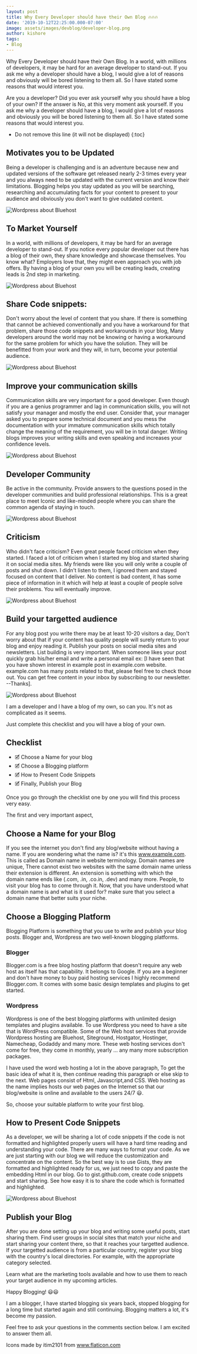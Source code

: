 ```yaml
---
layout: post
title: Why Every Developer should have their Own Blog 🔥🔥🔥
date: '2019-10-12T22:25:00.000-07:00'
image: assets/images/devblog/developer-blog.png
author: kishore
tags:
- Blog
---
```

Why Every Developer should have their Own Blog. In a world, with millions of developers, it may be hard for an average developer to stand-out. If you ask me why a developer should have a blog, I would give a lot of reasons and obviously will be bored listening to them all. So I have stated some reasons that would interest you.

Are you a developer? Did you ever ask yourself why you should have a blog of your own? If the answer is No, at this very moment ask yourself. If you ask me why a developer should have a blog, I would give a lot of reasons and obviously you will be bored listening to them all. So I have stated some reasons that would interest you.

* Do not remove this line (it will not be displayed)
{:toc}
<script src="assets/js/mytoc.js" async></script>

## Motivates you to be Updated
Being a developer is challenging and is an adventure because new and updated versions of the software get released nearly 2-3 times every year and you always need to be updated with the current version and know their limitations. Blogging helps you stay updated as you will be searching, researching and accumulating facts for your content to present to your audience and obviously you don't want to give outdated content.

![Wordpress about Bluehost](/assets/images/7.jpg)

## To Market Yourself
In a world, with millions of developers, it may be hard for an average developer to stand-out. If you notice every popular developer out there has a blog of their own, they share knowledge and showcase themselves. You know what? Employers love that, they might even approach you with job offers. By having a blog of your own you will be creating leads, creating leads is 2nd step in marketing.

![Wordpress about Bluehost](/assets/images/dev-blog/market.png)

## Share Code snippets:
Don't worry about the level of content that you share. If there is something that cannot be achieved conventionally and you have a workaround for that problem, share those code snippets and workarounds in your blog, Many developers around the world may not be knowing or having a workaround for the same problem for which you have the solution. They will be benefitted from your work and they will, in turn, become your potential audience.

![Wordpress about Bluehost](/assets/images/dev-blog/code.png)

## Improve your communication skills
Communication skills are very important for a good developer. Even though if you are a genius programmer and lag in communication skills, you will not satisfy your manager and mostly the end user. Consider that, your manager asked you to prepare some technical document and you mess the documentation with your immature communication skills which totally change the meaning of the requirement, you will be in total danger. Writing blogs improves your writing skills and even speaking and increases your confidence levels.

![Wordpress about Bluehost](/assets/images/dev-blog/communication.png)

## Developer Community
Be active in the community. Provide answers to the questions posed in the developer communities and build professional relationships. This is a great place to meet Iconic and like-minded people where you can share the common agenda of staying in touch.

![Wordpress about Bluehost](/assets/images/dev-blog/community.png)

## Criticism
Who didn't face criticism? Even great people faced criticism when they started. I faced a lot of criticism when I started my blog and started sharing it on social media sites. My friends were like you will only write a couple of posts and shut down. I didn't listen to them, I ignored them and stayed focused on content that I deliver. No content is bad content, it has some piece of information in it which will help at least a couple of people solve their problems. You will eventually improve.

![Wordpress about Bluehost](/assets/images/dev-blog/Criticism.png)

## Build your targetted audience
For any blog post you write there may be at least 10-20 visitors a day, Don't worry about that if your content has quality people will surely return to your blog and enjoy reading it. Publish your posts on social media sites and newsletters. List building is very important. When someone likes your post quickly grab his/her email and write a personal email ex: [I have seen that you have shown interest in example post in example.com website. example.com has many posts related to that, please feel free to check those out. You can get free content in your inbox by subscribing to our newsletter.  --Thanks].

![Wordpress about Bluehost](/assets/images/dev-blog/Audience.png)

I am a developer and I have a blog of my own, so can you. It's not as complicated as it seems. 

Just complete this checklist and you will have a blog of your own.

## Checklist

- 🗹 Choose a Name for your blog
- 🗹 Choose a Blogging platform
- 🗹 How to Present Code Snippets
- 🗹 Finally, Publish your Blog

Once you go through the checklist one by one you will find this process very easy.

The first and very important aspect,

## Choose a Name for your Blog
If you see the internet you don't find any blog/website without having a name. If you are wondering what the name is? it's this www.example.com. This is called as Domain name in website terminology. Domain names are unique, There cannot exist two websites with the same domain name unless their extension is different. An extension is something with which the domain name ends like (.com, .in, .co.in, .dev) and many more. People, to visit your blog has to come through it. Now, that you have understood what a domain name is and what is it used for? make sure that you select a domain name that better suits your niche.

## Choose a Blogging Platform
Blogging Platform is something that you use to write and publish your blog posts. Blogger and, Wordpress are two well-known blogging platforms.


### Blogger
Blogger.com is a free blog hosting platform that doesn't require any web host as itself has that capability. It belongs to Google. If you are a beginner and don't have money to buy paid hosting services I highly recommend Blogger.com. It comes with some basic design templates and plugins to get started.

### Wordpress
Wordpress is one of the best blogging platforms with unlimited design templates and plugins available. To use Wordpress you need to have a site that is WordPress compatible. Some of the Web host services that provide Wordpress hosting are Bluehost, Siteground, Hostgator, Hostinger, Namecheap, Godaddy and many more. These web hosting services don't come for free, they come in monthly, yearly ... any many more subscription packages.

I have used the word web hosting a lot in the above paragraph, To get the basic idea of what it is, then continue reading this paragraph or else skip to the next. Web pages consist of Html, Javascript,and CSS. Web hosting as the name implies hosts our web pages on the Internet so that our blog/website is online and available to the users 24/7 😃.

So, choose your suitable platform to write your first blog.

## How to Present Code Snippets
As a developer, we will be sharing a lot of code snippets if the code is not formatted and highlighted properly users will have a hard time reading and understanding your code. There are many ways to format your code. As we are just starting with our blog we will reduce the customization and concentrate on the content. So the best way is to use Gists, they are formatted and highlighted ready for us, we just need to copy and paste the embedding Html in our blog. Go to gist.github.com, create code snippets and start sharing. See how easy it is to share the code which is formatted and highlighted.

![Wordpress about Bluehost](/assets/images/dev-blog/Publish.png)

## Publish your Blog
After you are done setting up your blog and writing some useful posts, start sharing them. Find user groups in social sites that match your niche and start sharing your content there, so that it reaches your targetted audience. If your targetted audience is from a particular country, register your blog with the country's local directories. For example, with the appropriate category selected.

Learn what are the marketing tools available and how to use them to reach your target audience in my upcoming articles.

Happy Blogging! 😃😃

I am a blogger, I have started blogging six years back, stopped blogging for a long time but started again and still continuing. Blogging matters a lot, it's become my passion.

Feel free to ask your questions in the comments section below. I am excited to answer them all.

Icons made by itim2101 from www.flaticon.com